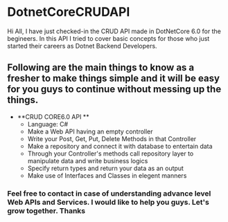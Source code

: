 # DotnetCoreCRUDAPI
Hi All, I have just checked-in the CRUD API made in DotNetCore 6.0 for the begineers. In this API I tried to cover basic concepts for those who just started their careers as Dotnet Backend Developers.
## Following are the main things to know as a fresher to make things simple and it will be easy for you guys to continue without messing up the things.
- **CRUD CORE6.0 API **
	- Language: C#
	- Make a Web API having an empty controller
	- Write your Post, Get, Put, Delete Methods in that Controller
	- Make a repository and connect it with database to entertain data
	- Through your Controller's methods call repository layer to manipulate data and write business logics
	- Specify return types and return your data as an output
  - Make use of Interfaces and Classes in elegent manners
  
### Feel free to contact in case of understanding advance level Web APIs and Services. I would like to help you guys. Let's grow together. Thanks 
